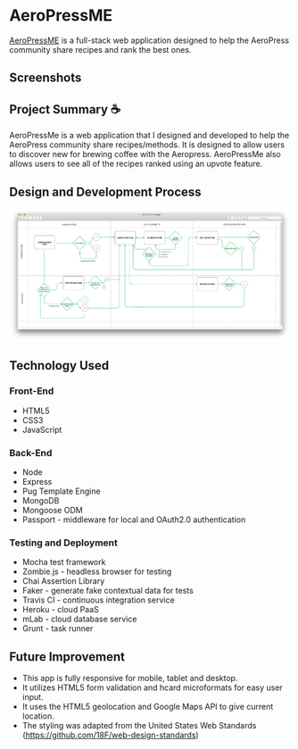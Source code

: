 # AeroPressME
[AeroPressME](https://aeropress-me-app.herokuapp.com) is a full-stack web application designed to help the AeroPress community share recipes and rank the best ones.


## Screenshots
<!-- ![Landing Page](https://github.com/bvellek/elected-officials-app/blob/master/img/screenshots/landing-page.png?raw=true)
![Address Form](https://github.com/bvellek/elected-officials-app/blob/master/img/screenshots/address-form.png?raw=true)
![Geolocation Page](https://github.com/bvellek/elected-officials-app/blob/master/img/screenshots/geolocation-loading-page.png?raw=true)
![Results Page](https://github.com/bvellek/elected-officials-app/blob/master/img/screenshots/results-page.png?raw=true)
![Mobile Results Page](https://github.com/bvellek/elected-officials-app/blob/master/img/screenshots/mobile-view.png?raw=true) -->

## Project Summary ☕️
AeroPressMe is a web application that I designed and developed to help the AeroPress community share recipes/methods. It is designed to allow users to discover new for brewing  coffee with the Aeropress. AeroPressMe also allows users to see all of the recipes ranked using an upvote feature.

## Design and Development Process
![User Flow Diagram](https://github.com/bvellek/aeropress-me-app/blob/master/public/img/UserFlow.jpg?raw=true)



## Technology Used
### Front-End
 - HTML5
 - CSS3
 - JavaScript

### Back-End
 - Node
 - Express
 - Pug Template Engine
 - MongoDB
 - Mongoose ODM
 - Passport - middleware for local and OAuth2.0 authentication

### Testing and Deployment
 - Mocha test framework
 - Zombie.js - headless browser for testing
 - Chai Assertion Library
 - Faker - generate fake contextual data for tests
 - Travis CI - continuous integration service
 - Heroku - cloud PaaS
 - mLab - cloud database service
 - Grunt - task runner


## Future Improvement

 - This app is fully responsive for mobile, tablet and desktop.
 - It utilizes HTML5 form validation and hcard microformats for easy user input.
 - It uses the HTML5 geolocation and Google Maps API to give current location.
 - The styling was adapted from the United States Web Standards (https://github.com/18F/web-design-standards)
